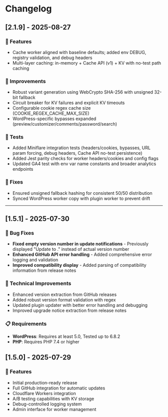# Changelog

## [2.1.9] - 2025-08-27

### 🚀 Features
- Cache worker aligned with baseline defaults; added env DEBUG, registry validation, and debug headers
- Multi-layer caching: in-memory + Cache API (v1) + KV with no-test path caching

### 🔧 Improvements
- Robust variant generation using WebCrypto SHA-256 with unsigned 32-bit fallback
- Circuit breaker for KV failures and explicit KV timeouts
- Configurable cookie regex cache size (COOKIE_REGEX_CACHE_MAX_SIZE)
- WordPress-specific bypasses expanded (preview/customizer/comments/password/search)

### 🧪 Tests
- Added Miniflare integration tests (headers/cookies, bypasses, URL param forcing, debug headers, Cache API no-test persistence)
- Added Jest parity checks for worker headers/cookies and config flags
- Updated GA4 test with env var name constants and broader analytics endpoints

### 🐛 Fixes
- Ensured unsigned fallback hashing for consistent 50/50 distribution
- Synced WordPress worker copy with plugin worker to prevent drift

---

## [1.5.1] - 2025-07-30

### 🐛 Bug Fixes
- **Fixed empty version number in update notifications** - Previously displayed "Update to ." instead of actual version number
- **Enhanced GitHub API error handling** - Added comprehensive error logging and validation
- **Improved compatibility display** - Added parsing of compatibility information from release notes

### 🔧 Technical Improvements
- Enhanced version extraction from GitHub releases
- Added robust version format validation with regex
- Updated plugin updater with better error handling and debugging
- Improved upgrade notice extraction from release notes

### 📋 Requirements
- **WordPress**: Requires at least 5.0, Tested up to 6.8.2
- **PHP**: Requires PHP 7.4 or higher

## [1.5.0] - 2025-07-29

### 🚀 Features
- Initial production-ready release
- Full GitHub integration for automatic updates
- Cloudflare Workers integration
- A/B testing capabilities with KV storage
- Debug-controlled logging system
- Admin interface for worker management

